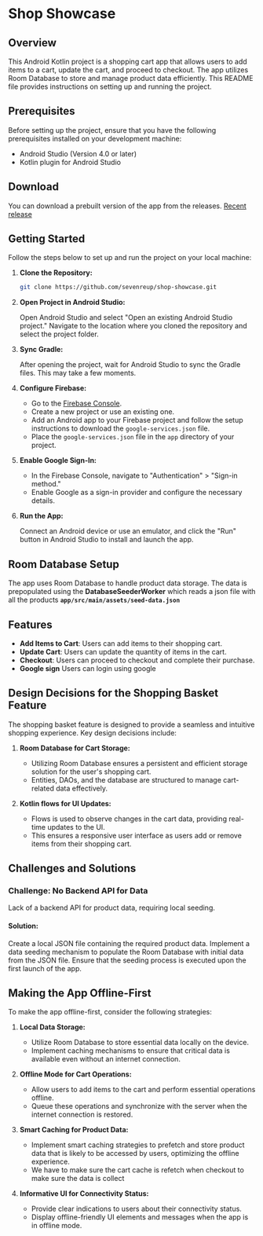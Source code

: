 # Shop Showcase

## Overview

This Android Kotlin project is a shopping cart app that allows users to add items to a cart, update the cart, and proceed to checkout. The app utilizes Room Database to store and manage product data efficiently. This README file provides instructions on setting up and running the project.

## Prerequisites

Before setting up the project, ensure that you have the following prerequisites installed on your development machine:

- Android Studio (Version 4.0 or later)
- Kotlin plugin for Android Studio

## Download

You can download a prebuilt version of the app from the releases.
[Recent release](https://github.com/sevenreup/shop-showcase/releases/tag/1.0)

## Getting Started

Follow the steps below to set up and run the project on your local machine:

1. **Clone the Repository:**

   ```bash
   git clone https://github.com/sevenreup/shop-showcase.git
   ```

2. **Open Project in Android Studio:**

   Open Android Studio and select "Open an existing Android Studio project." Navigate to the location where you cloned the repository and select the project folder.

3. **Sync Gradle:**

   After opening the project, wait for Android Studio to sync the Gradle files. This may take a few moments.

4. **Configure Firebase:**

   - Go to the [Firebase Console](https://console.firebase.google.com/).
   - Create a new project or use an existing one.
   - Add an Android app to your Firebase project and follow the setup instructions to download the `google-services.json` file.
   - Place the `google-services.json` file in the `app` directory of your project.

5. **Enable Google Sign-In:**

   - In the Firebase Console, navigate to "Authentication" > "Sign-in method."
   - Enable Google as a sign-in provider and configure the necessary details.

6. **Run the App:**

   Connect an Android device or use an emulator, and click the "Run" button in Android Studio to install and launch the app.

## Room Database Setup

The app uses Room Database to handle product data storage. The data is prepopulated using the **DatabaseSeederWorker** which reads a json file with all the products **`app/src/main/assets/seed-data.json`**

## Features

- **Add Items to Cart**: Users can add items to their shopping cart.
- **Update Cart**: Users can update the quantity of items in the cart.
- **Checkout**: Users can proceed to checkout and complete their purchase.
- **Google sign** Users can login using google


## Design Decisions for the Shopping Basket Feature

The shopping basket feature is designed to provide a seamless and intuitive shopping experience. Key design decisions include:

1. **Room Database for Cart Storage:**
   - Utilizing Room Database ensures a persistent and efficient storage solution for the user's shopping cart.
   - Entities, DAOs, and the database are structured to manage cart-related data effectively.

2. **Kotlin flows for UI Updates:**
   - Flows is used to observe changes in the cart data, providing real-time updates to the UI.
   - This ensures a responsive user interface as users add or remove items from their shopping cart.

## Challenges and Solutions
### Challenge: No Backend API for Data
Lack of a backend API for product data, requiring local seeding.
#### Solution:
Create a local JSON file containing the required product data.
Implement a data seeding mechanism to populate the Room Database with initial data from the JSON file.
Ensure that the seeding process is executed upon the first launch of the app.

## Making the App Offline-First

To make the app offline-first, consider the following strategies:

1. **Local Data Storage:**
   - Utilize Room Database to store essential data locally on the device.
   - Implement caching mechanisms to ensure that critical data is available even without an internet connection.

2. **Offline Mode for Cart Operations:**
   - Allow users to add items to the cart and perform essential operations offline.
   - Queue these operations and synchronize with the server when the internet connection is restored.

3. **Smart Caching for Product Data:**
   - Implement smart caching strategies to prefetch and store product data that is likely to be accessed by users, optimizing the offline experience.
   - We have to make sure the cart cache is refetch when checkout to make sure the data is collect

4. **Informative UI for Connectivity Status:**
   - Provide clear indications to users about their connectivity status.
   - Display offline-friendly UI elements and messages when the app is in offline mode.